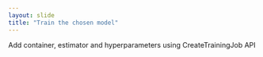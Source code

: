 ```yaml
---
layout: slide
title: "Train the chosen model"
---
```

Add container, estimator and hyperparameters using CreateTrainingJob API 
